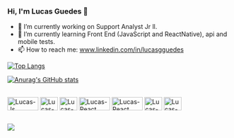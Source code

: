 ### Hi, I'm Lucas Guedes :wave:
- :telescope: I’m currently working on Support Analyst Jr ll.
- :seedling: I’m currently learning Front End (JavaScript and ReactNative), api and mobile tests.
- :mailbox: How to reach me: www.linkedin.com/in/lucasgguedes

[![Top Langs](https://github-readme-stats.vercel.app/api/top-langs/?username=lucasgguedes&layout=compact&theme=dark)](https://github.com/anuraghazra/github-readme-stats)


[![Anurag's GitHub stats](https://github-readme-stats.vercel.app/api?username=lucasgguedes&theme=dark)](https://github.com/anuraghazra/github-readme-stats)




<div style="display: inline_block"><br>
  <img align="center" alt="Lucas-Js" height="30" width="70" src="https://img.shields.io/badge/JavaScript-F7DF1E?style=for-the-badge&logo=javascript&logoColor=black">
  <img align="center" alt="Lucas-CSS" height="30" width="40" src="https://img.shields.io/badge/CSS-239120?&style=for-the-badge&logo=css3&logoColor=white">
  <img align="center" alt="Lucas-C" height="30" width="40" src="https://img.shields.io/badge/C-00599C?style=for-the-badge&logo=c&logoColor=white">
  <img align="center" alt="Lucas-React" height="30" width="70" src="https://img.shields.io/badge/-ReactJs-61DAFB?logo=react&logoColor=white&style=flat-square">
  <img align="center" alt="Lucas-React" height="30" width="70" src="https://img.shields.io/badge/-HTML5-orange?logo=html5&">
  <img align="center" alt="Lucas-Spotify" height="30" width="40" src="https://img.shields.io/badge/Spotify-1ED760?&style=for-the-badge&logo=spotify&logoColor=white">
  <img align="center" alt="Lucas-Slack" height="30" width="40" src="https://img.shields.io/badge/Slack-4A154B?style=for-the-badge&logo=slack&logoColor=white">
</div>
  
  ##
  <div>
      <a href="https://www.linkedin.com/in/lucasgguedes/" target="_blank"><img src="https://img.shields.io/badge/-LinkedIn-%230077B5?style=for-the-badge&logo=linkedin&logoColor=white" target="_blank"></a> 
  </div>
  

  


